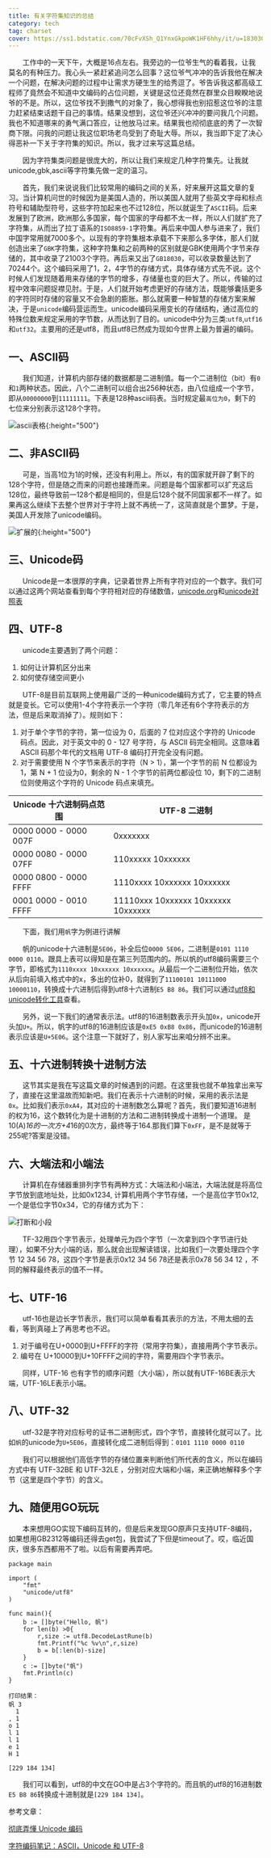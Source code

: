 ```yaml
---
title: 有关字符集知识的总结
category: tech
tag: charset
cover: https://ss1.bdstatic.com/70cFvXSh_Q1YnxGkpoWK1HF6hhy/it/u=1830305717,2646213900&fm=26&gp=0.jpg
---
```


　　工作中的一天下午，大概是16点左右。我旁边的一位爷生气的看着我，让我莫名的有种压力。我心头一紧赶紧追问怎么回事？这位爷气冲冲的告诉我他在解决一个问题，在解决问题的过程中让需求方硬生生的给秀逗了。爷告诉我这都高级工程师了竟然会不知道中文编码的占位问题，关键是这位还竟然在群里众目睽睽地说爷的不是。所以，这位爷找不到撒气的对象了，我心想得我也别招惹这位爷的注意力赶紧结束话题干自己的事情。结果没想到，这位爷还兴冲冲的要问我几个问题。我也不知道哪来的勇气满口答应，让他放马过来。结果我也彻彻底底的秀了一次智商下限。问我的问题让我这位职场老鸟受到了奇耻大辱。所以，我当即下定了决心得恶补一下关于字符集的知识。所以，我才过来写这篇总结。

　　因为字符集类问题是很庞大的，所以让我们来规定几种字符集先。让我就unicode,gbk,ascii等字符集先做一定的温习。

　　首先，我们来说说我们比较常用的编码之间的关系，好来展开这篇文章的复习。当计算机问世的时候因为是美国人造的，所以美国人就用了些英文字母和标点符号和辅助型符号，这些字符加起来也不过128位，所以就诞生了```ASCII```码。后来发展到了欧洲，欧洲那么多国家，每个国家的字母都不太一样，所以人们就扩充了字符集，从而出了拉丁语系的```ISO8859-1```字符集。再后来中国人参与进来了，我们中国字常用就7000多个。以现有的字符集根本承载不下来那么多字体，那人们就创造出来了```GBK```字符集，这种字符集和之前两种的区别就是GBK使用两个字节来存储的，其中收录了21003个字符。再后来又出了```GB18030```，可以收录数量达到了70244个。这个编码采用了1，2，4字节的存储方式，具体存储方式先不说。这个时候人们发现随着用来存储的字节的增多，存储量也变的巨大了。所以，传输的过程中效率问题捉襟见肘。于是，人们就开始考虑更好的存储方法，既能够囊括更多的字符同时存储的容量又不会急剧的膨胀。那么就需要一种智慧的存储方案来解决，于是```unicode```编码营运而生。unicode编码采用变长的存储结构，通过高位的特殊位数来规定采用的字节数，从而达到了目的。unicode中分为三类:```utf8```,```utf16```和```utf32```。主要用的还是utf8，而且utf8已然成为现如今世界上最为普遍的编码。

## 一、ASCII码

　　我们知道，计算机内部存储的数据都是二进制值。每一个二进制位（bit）有```0```和```1```两种状态。因此，八个二进制可以组合出256种状态，由八位组成一个字节，即从```00000000```到```11111111```。下表是128种ascii码表。当时规定最```高位为0```，剩下的七位来分别表示这128个字符。

![ascii表格](http://www.asciitable.com/index/asciifull.gif){:height="500"}

## 二、非ASCII码

　　可是，当高1位为1的时候，还没有利用上。所以，有的国家就开辟了剩下的128个字符，但是随之而来的问题也接踵而来。问题是每个国家都可以扩充这后128位，最终导致前一128个都是相同的，但是后128个就不同国家都不一样了。如果再这么继续下去整个世界对于字符上就不再统一了，这简直就是个噩梦。于是，美国人开发除了unicode编码。

![扩展的](http://www.asciitable.com/index/extend.gif){:height="500"}

## 三、Unicode码

　　Unicode是一本很厚的字典，记录着世界上所有字符对应的一个数字。我们可以通过这两个网站查看到每个字符相对应的存储数值，[unicode.org](https://home.unicode.org/)和[unicode对照表](http://www.chi2ko.com/tool/CJK.htm)

## 四、UTF-8

　　unicode主要遇到了两个问题：

1. 如何让计算机区分出来
2. 如何使存储空间更小

　　UTF-8是目前互联网上使用最广泛的一种unicode编码方式了，它主要的特点就是变长。它可以使用1-4个字符表示一个字符（零几年还有6个字符表示的方法，但是后来取消掉了）。规则如下：
1. 对于单个字节的字符，第一位设为 0，后面的 7 位对应这个字符的 Unicode 码点。因此，对于英文中的 0 - 127 号字符，与 ASCII 码完全相同。这意味着 ASCII 码那个年代的文档用 UTF-8 编码打开完全没有问题。
2. 对于需要使用 N 个字节来表示的字符（N > 1），第一个字节的前 N 位都设为 1，第 N + 1 位设为0，剩余的 N - 1 个字节的前两位都设位 10，剩下的二进制位则使用这个字符的 Unicode 码点来填充。

| Unicode 十六进制码点范围 |UTF-8 二进制 |
| --- | --- |
| 0000 0000 - 0000 007F|    0xxxxxxx|
| 0000 0080 - 0000 07FF | 110xxxxx 10xxxxxx |
| 0000 0800 - 0000 FFFF | 1110xxxx 10xxxxxx 10xxxxxx |
| 0001 0000 - 0010 FFFF| 11110xxx 10xxxxxx 10xxxxxx 10xxxxxx|

　　下面，我们用```帆```字为例进行讲解

　　帆的unicode十六进制是```5E06```，补全后位```0000 5E06```，二进制是```0101 1110 0000 0110```。跟具上表可以得知是在第三列范围内的。所以帆的utf8编码需要三个字节，即格式为```1110xxxx 10xxxxxx 10xxxxxx```。从最后一个二进制位开始，依次从后向前填入格式中的x，多出的位补0，就得到了```11100101 10111000 10000110```，转换成十六进制后得到utf8十六进制```E5 B8 86```。我们可以通过[utf8和unicode转化工具](http://www.mytju.com/classcode/tools/encode_utf8.asp)查看。

　　另外，说一下我们的通常表示法。utf8的16进制数表示开头加```0x```，unicode开头加```U+```。所以，帆字的utf8的16进制应该是```0xE5 0xB8 0x86```，而unicode的16进制表示应该是```U+5E06```。这个注意一下就好了，别人家写出来咱分辨不出来。

## 五、十六进制转换十进制方法

　　这节其实是我在写这篇文章的时候遇到的问题。在这里我也就不单独拿出来写了，直接在这里温故而知新吧。我们在表示十六进制的时候，采用的表示法是```0x```。比如我们表示```0xA4```，其对应的十进制数怎么算呢？首先，我们要知道16进制的权为16，这个数转化为是十进制的方法和二进制转换成十进制一个道理。 是10(A)*16的一次方+4*16的0次方，最终等于164.那我们算下```0xFF```，是不是就等于255呢?答案是没错。

## 六、大端法和小端法

　　计算机在存储器重排列字节有两种方式：大端法和小端法，大端法就是将高位字节放到底地址处，比如0x1234, 计算机用两个字节存储，一个是高位字节0x12,一个是低位字节0x34，它的存储方式为下：

![打断和小段](https://img-blog.csdn.net/20180901215711147?watermark/2/text/aHR0cHM6Ly9ibG9nLmNzZG4ubmV0L3FxXzM2NzYxODMx/font/5a6L5L2T/fontsize/400/fill/I0JBQkFCMA==/dissolve/70)

　　TF-32用四个字节表示，处理单元为四个字节（一次拿到四个字节进行处理），如果不分大小端的话，那么就会出现解读错误，比如我们一次要处理四个字节 12 34 56 78，这四个字节是表示0x12 34 56 78还是表示0x78 56 34 12 ，不同的解释最终表示的值不一样。

## 七、UTF-16

　　utf-16也是边长字节表示，我们可以简单看看其表示的方法，不用太细的去看，等到真碰上了再思考也不迟。

1. 对于编号在U+0000到U+FFFF的字符（常用字符集），直接用两个字节表示。
2. 编号在 U+10000到U+10FFFF之间的字符，需要用四个字节表示。

　　同样，UTF-16 也有字节的顺序问题（大小端），所以就有UTF-16BE表示大端，UTF-16LE表示小端。

## 八、UTF-32

　　utf-32是字符对应标号的证书二进制形式，四个字节，直接转化就可以了。比如```帆```的unicode为```U+5E06```，直接转化成二进制后得到：```0101 1110 0000 0110```

　　我们可以根据他们高低字节的存储位置来判断他们所代表的含义，所以在编码方式中有 UTF-32BE 和 UTF-32LE ，分别对应大端和小端，来正确地解释多个字节（这里是四个字节）的含义。

## 九、随便用GO玩玩

　　本来想用GO实现下编码互转的，但是后来发现GO原声只支持UTF-8编码，如果想用GB2312等编码还得去get包，我尝试了下但是timeout了。哎，临近国庆，很多东西都用不了啦。以后有需要再弄吧。

```
package main

import (
	"fmt"
	"unicode/utf8"
)

func main(){
	b := []byte("Hello, 帆")
	for len(b) >0{
		r,size := utf8.DecodeLastRune(b)
		fmt.Printf("%c %v\n",r,size)
		b = b[:len(b)-size]
	}
	c := []byte("帆")
	fmt.Println(c)
}

打印结果：
帆 3
  1
, 1
o 1
l 1
l 1
e 1
H 1

[229 184 134]
```

　　我们可以看到，utf8的中文在GO中是占3个字符的。而且帆的utf8的16进制数```E5 B8 86```转换成十进制就是```[229 184 134]```。


参考文章：


[彻底弄懂 Unicode 编码](https://www.jianshu.com/p/6bdc0d52620a)

[字符编码笔记：ASCII，Unicode 和 UTF-8](http://www.ruanyifeng.com/blog/2007/10/ascii_unicode_and_utf-8.html)